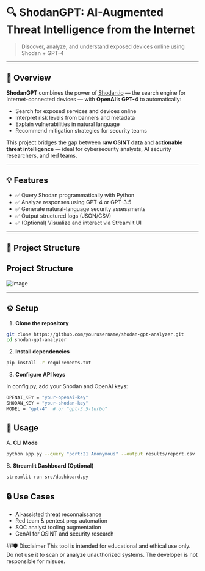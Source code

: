 # 🔍 ShodanGPT: AI-Augmented Threat Intelligence from the Internet

> Discover, analyze, and understand exposed devices online using Shodan + GPT-4

---

## 📌 Overview

**ShodanGPT** combines the power of [Shodan.io](https://www.shodan.io/) — the search engine for Internet-connected devices — with **OpenAI’s GPT-4** to automatically:

- Search for exposed services and devices online  
- Interpret risk levels from banners and metadata  
- Explain vulnerabilities in natural language  
- Recommend mitigation strategies for security teams  

This project bridges the gap between **raw OSINT data** and **actionable threat intelligence** — ideal for cybersecurity analysts, AI security researchers, and red teams.

---

## 💡 Features

- ✅ Query Shodan programmatically with Python
- ✅ Analyze responses using GPT-4 or GPT-3.5
- ✅ Generate natural-language security assessments
- ✅ Output structured logs (JSON/CSV)
- ✅ (Optional) Visualize and interact via Streamlit UI

---

## 📂 Project Structure



## Project Structure
![image](https://github.com/user-attachments/assets/9d54a8b0-5a9c-4c9c-83ff-e42b53339188)

---

## ⚙️ Setup

1. **Clone the repository**

```bash
git clone https://github.com/yourusername/shodan-gpt-analyzer.git
cd shodan-gpt-analyzer
```


2. **Install dependencies**

```bash
pip install -r requirements.txt
```

3. **Configure API keys**

In config.py, add your Shodan and OpenAI keys:

```bash
OPENAI_KEY = "your-openai-key"
SHODAN_KEY = "your-shodan-key"
MODEL = "gpt-4"  # or "gpt-3.5-turbo"
```


## 🚀 Usage

A. **CLI Mode**

```bash
python app.py --query "port:21 Anonymous" --output results/report.csv
```

B. **Streamlit Dashboard (Optional)**

```bash
streamlit run src/dashboard.py
```


## 🔒 Use Cases
- AI-assisted threat reconnaissance
- Red team & pentest prep automation
- SOC analyst tooling augmentation
- GenAI for OSINT and security research

##🛡️ Disclaimer
This tool is intended for educational and ethical use only. Do not use it to scan or analyze unauthorized systems. The developer is not responsible for misuse.
